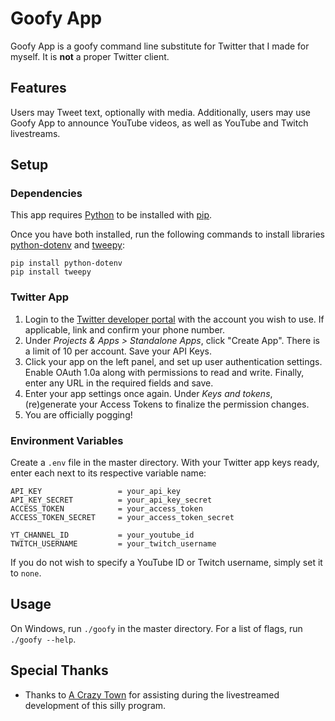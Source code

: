 # Goofy App
Goofy App is a goofy command line substitute for Twitter that I made for myself. It is __not__ a proper Twitter client.
## Features
Users may Tweet text, optionally with media. Additionally, users may use Goofy App to announce YouTube videos, as well as YouTube and Twitch livestreams.

## Setup
### Dependencies
This app requires [Python](https://python.org) to be installed with [pip](https://en.wikipedia.org/wiki/Pip_(package_manager)).

Once you have both installed, run the following commands to install libraries [python-dotenv]() and [tweepy](https://www.tweepy.org/):
```
pip install python-dotenv
pip install tweepy
```
### Twitter App
1. Login to the [Twitter developer portal](https://apps.twitter.com) with the account you wish to use. If applicable, link and confirm your phone number.
2. Under *Projects & Apps > Standalone Apps*, click "Create App". There is a limit of 10 per account. Save your API Keys.
3. Click your app on the left panel, and set up user authentication settings. Enable OAuth 1.0a along with permissions to read and write. Finally, enter any URL in the required fields and save.
4. Enter your app settings once again. Under *Keys and tokens*, (re)generate your Access Tokens to finalize the permission changes.
5. You are officially pogging!
### Environment Variables
Create a `.env` file in the master directory. With your Twitter app keys ready, enter each next to its respective variable name:
```
API_KEY                 = your_api_key
API_KEY_SECRET          = your_api_key_secret
ACCESS_TOKEN            = your_access_token
ACCESS_TOKEN_SECRET     = your_access_token_secret

YT_CHANNEL_ID           = your_youtube_id
TWITCH_USERNAME         = your_twitch_username
```
If you do not wish to specify a YouTube ID or Twitch username, simply set it to `none`.
## Usage
On Windows, run `./goofy` in the master directory. For a list of flags, run `./goofy --help`.
## Special Thanks
- Thanks to [A Crazy Town](https://github.com/acrazytown) for assisting during the livestreamed development of this silly program.